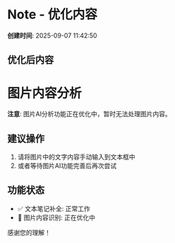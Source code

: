 # Note - 优化内容

**创建时间**: 2025-09-07 11:42:50

## 优化后内容

# 图片内容分析

**注意**: 图片AI分析功能正在优化中，暂时无法处理图片内容。

## 建议操作
1. 请将图片中的文字内容手动输入到文本框中
2. 或者等待图片AI功能完善后再次尝试

## 功能状态
- ✅ 文本笔记补全: 正常工作
- 🔧 图片内容识别: 正在优化中

感谢您的理解！
